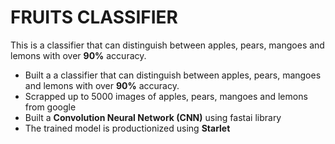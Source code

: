 # FRUITS CLASSIFIER
This is a classifier that can distinguish between apples, pears, mangoes and lemons with over **90%** accuracy.

* Built a a classifier that can distinguish between apples, pears, mangoes and lemons with over **90%** accuracy.
* Scrapped up to 5000 images of apples, pears, mangoes and lemons from google
* Built a **Convolution Neural Network (CNN)** using fastai library
* The trained model is productionized using **Starlet** 



